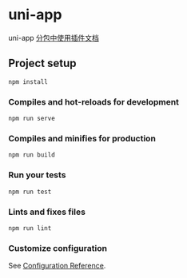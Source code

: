 # uni-app

uni-app [分包中使用插件文档](https://uniapp.dcloud.net.cn/tutorial/mp-weixin-plugin.html#subpackages-import-mp-plugin)

## Project setup
```
npm install
```

### Compiles and hot-reloads for development
```
npm run serve
```

### Compiles and minifies for production
```
npm run build
```

### Run your tests
```
npm run test
```

### Lints and fixes files
```
npm run lint
```

### Customize configuration
See [Configuration Reference](https://cli.vuejs.org/config/).
